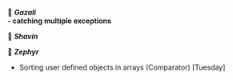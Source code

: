 :beginner: _**Gazali**_  
**- catching multiple exceptions**

:beginner: _**Shavin**_  
<!-- GenericException vs Specialized Exception -->

:beginner: _**Zephyr**_  
- Sorting user defined objects in arrays (Comparator) [Tuesday]